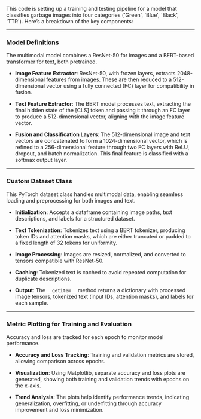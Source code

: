 This code is setting up a training and testing pipeline for a model that classifies garbage images into four categories ('Green', 'Blue', 'Black', 'TTR'). Here’s a breakdown of the key components:

---

### **Model Definitions**

The multimodal model combines a ResNet-50 for images and a BERT-based transformer for text, both pretrained. 

   - **Image Feature Extractor**: ResNet-50, with frozen layers, extracts 2048-dimensional features from images. These are then reduced to a 512-dimensional vector using a fully connected (FC) layer for compatibility in fusion.

   - **Text Feature Extractor**: The BERT model processes text, extracting the final hidden state of the [CLS] token and passing it through an FC layer to produce a 512-dimensional vector, aligning with the image feature vector.

   - **Fusion and Classification Layers**: The 512-dimensional image and text vectors are concatenated to form a 1024-dimensional vector, which is refined to a 256-dimensional feature through two FC layers with ReLU, dropout, and batch normalization. This final feature is classified with a softmax output layer.

---

### **Custom Dataset Class**

This PyTorch dataset class handles multimodal data, enabling seamless loading and preprocessing for both images and text.

   - **Initialization**: Accepts a dataframe containing image paths, text descriptions, and labels for a structured dataset.

   - **Text Tokenization**: Tokenizes text using a BERT tokenizer, producing token IDs and attention masks, which are either truncated or padded to a fixed length of 32 tokens for uniformity.

   - **Image Processing**: Images are resized, normalized, and converted to tensors compatible with ResNet-50.

   - **Caching**: Tokenized text is cached to avoid repeated computation for duplicate descriptions.

   - **Output**: The `__getitem__` method returns a dictionary with processed image tensors, tokenized text (input IDs, attention masks), and labels for each sample.

---

### **Metric Plotting for Training and Evaluation**

Accuracy and loss are tracked for each epoch to monitor model performance.

   - **Accuracy and Loss Tracking**: Training and validation metrics are stored, allowing comparison across epochs.

   - **Visualization**: Using Matplotlib, separate accuracy and loss plots are generated, showing both training and validation trends with epochs on the x-axis.

   - **Trend Analysis**: The plots help identify performance trends, indicating generalization, overfitting, or underfitting through accuracy improvement and loss minimization.
